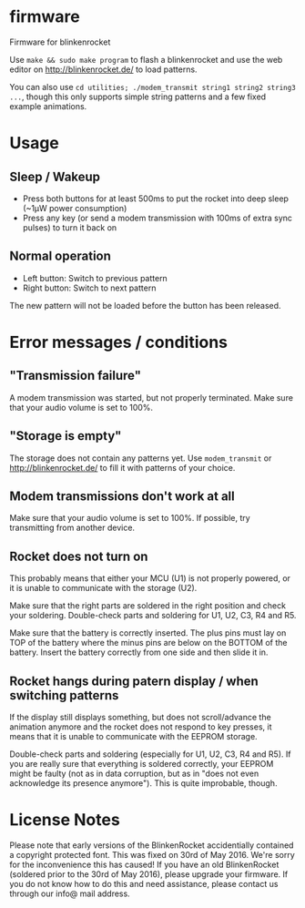 # firmware
Firmware for blinkenrocket

Use `make && sudo make program` to flash a blinkenrocket and use the web
editor on <http://blinkenrocket.de/> to load patterns.

You can also use `cd utilities; ./modem_transmit string1 string2 string3 ...`,
though this only supports simple string patterns and a few fixed example
animations.

# Usage

## Sleep / Wakeup

* Press both buttons for at least 500ms to put the rocket into deep sleep
  (~1µW power consumption)
* Press any key (or send a modem transmission with 100ms of extra sync pulses)
  to turn it back on

## Normal operation

* Left button: Switch to previous pattern
* Right button: Switch to next pattern

The new pattern will not be loaded before the button has been released.

# Error messages / conditions

## "Transmission failure"

A modem transmission was started, but not properly terminated. Make sure that
your audio volume is set to 100%.

## "Storage is empty"

The storage does not contain any patterns yet. Use `modem_transmit` or
<http://blinkenrocket.de/> to fill it with patterns of your choice.

## Modem transmissions don't work at all

Make sure that your audio volume is set to 100%. If possible, try transmitting
from another device.

## Rocket does not turn on

This probably means that either your MCU (U1) is not properly powered,
or it is unable to communicate with the storage (U2).

Make sure that the right parts are soldered in the right position and check
your soldering. Double-check parts and soldering for U1, U2, C3, R4 and R5.

Make sure that the battery is correctly inserted. The plus pins must lay on TOP
of the battery where the minus pins are below on the BOTTOM of the battery. 
Insert the battery correctly from one side and then slide it in.

## Rocket hangs during patern display / when switching patterns

If the display still displays something, but does not scroll/advance the
animation anymore and the rocket does not respond to key presses, it means that
it is unable to communicate with the EEPROM storage.

Double-check parts and soldering (especially for U1, U2, C3, R4 and R5). If you
are really sure that everything is soldered correctly, your EEPROM might be
faulty (not as in data corruption, but as in "does not even acknowledge its
presence anymore"). This is quite improbable, though.

# License Notes

Please note that early versions of the BlinkenRocket accidentially contained a copyright protected font. This was fixed on 30rd of May 2016. We're sorry for the inconvenience this has caused! If you have an old BlinkenRocket (soldered prior to the 30rd of May 2016), please upgrade your firmware. If you do not know how to do this and need assistance, please contact us through our info@ mail address. 
